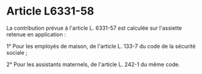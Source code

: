 # Article L6331-58

La contribution prévue à l'article L. 6331-57 est calculée sur l'assiette retenue en application :

1° Pour les employés de maison, de l'article L. 133-7 du code de la sécurité sociale ;

2° Pour les assistants maternels, de l'article L. 242-1 du même code.